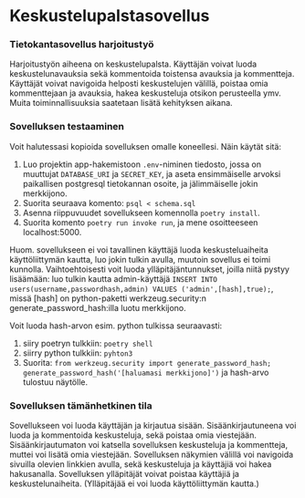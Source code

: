 # Keskustelupalstasovellus

### Tietokantasovellus harjoitustyö

Harjoitustyön aiheena on keskustelupalsta. Käyttäjän voivat luoda keskustelunavauksia sekä kommentoida toistensa avauksia ja kommentteja. Käyttäjät voivat navigoida helposti keskustelujen välillä, poistaa omia kommenttejaan ja avauksia, hakea keskusteluja otsikon perusteella ymv. Muita toiminnallisuuksia saatetaan lisätä kehityksen aikana.

### Sovelluksen testaaminen
Voit halutessasi kopioida sovelluksen omalle koneellesi. Näin käytät sitä:
1. Luo projektin app-hakemistoon `.env`-niminen tiedosto, jossa on muuttujat `DATABASE_URI` ja `SECRET_KEY`, ja aseta ensimmäiselle arvoksi paikallisen postgresql tietokannan osoite, ja jälimmäiselle jokin merkkijono.
2. Suorita seuraava komento: `psql < schema.sql`
3. Asenna riippuvuudet sovellukseen komennolla `poetry install`.
4. Suorita komento `poetry run invoke run`, ja mene osoitteeseen localhost:5000.

Huom. sovellukseen ei voi tavallinen käyttäjä luoda keskusteluaiheita käyttöliittymän kautta, luo jokin tulkin avulla, muutoin sovellus ei toimi kunnolla. Vaihtoehtoisesti voit luoda ylläpitäjäntunnukset, joilla niitä pystyy lisäämään: luo tulkin kautta admin-käyttäjä ```INSERT INTO users(username,passwordhash,admin) VALUES ('admin',[hash],true);```, missä [hash] on python-paketti werkzeug.security:n generate_password_hash:illa luotu merkkijono. 

Voit luoda hash-arvon esim. python tulkissa seuraavasti:
1. siiry poetryn tulkkiin: `poetry shell`
2. siirry python tulkkiin: `pyhton3`
3. Suorita: ```from werkzeug.security import generate_password_hash; generate_password_hash('[haluamasi merkkijono]')``` ja hash-arvo tulostuu näytölle.

### Sovelluksen tämänhetkinen tila
Sovellukseen voi luoda käyttäjän ja kirjautua sisään. Sisäänkirjautuneena voi luoda ja kommentoida keskusteluja, sekä poistaa omia viestejään. Sisäänkirjautumaton voi katsella sovelluksen keskusteluja ja kommentteja, muttei voi lisätä omia viestejään. Sovelluksen näkymien välillä voi navigoida sivuilla olevien linkkien avulla, sekä keskusteluja ja käyttäjiä voi hakea hakusanalla. Sovelluksen ylläpitäjät voivat poistaa käyttäjiä ja keskustelunaiheita. (Ylläpitäjää ei voi luoda käyttöliittymän kautta.)
